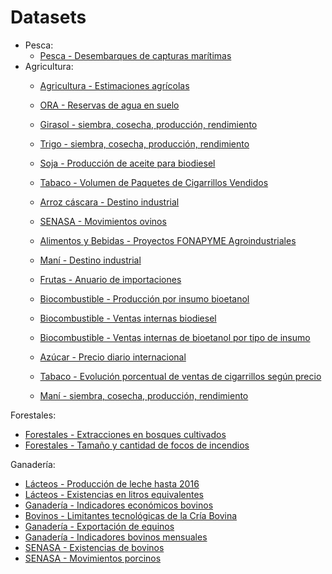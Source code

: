 # Datasets

- Pesca:
  - [Pesca - Desembarques de capturas marítimas](https://datos.gob.ar/dataset/agroindustria-pesca---desembarques-capturas-maritimas)
- Agricultura:
  - [Agricultura - Estimaciones agrícolas](https://datos.gob.ar/dataset/agroindustria-agricultura---estimaciones-agricolas)
  - [ORA - Reservas de agua en suelo](https://datos.gob.ar/dataset/agroindustria-ora---reservas-agua-suelo)
  - [Girasol - siembra, cosecha, producción, rendimiento](https://datos.gob.ar/dataset/agroindustria-girasol---siembra-cosecha-produccion-rendimiento)
  - [Trigo - siembra, cosecha, producción, rendimiento](https://datos.gob.ar/dataset/agroindustria-trigo---siembra-cosecha-produccion-rendimiento)
  - [Soja - Producción de aceite para biodiesel](https://datos.gob.ar/dataset/agroindustria-soja---produccion-aceite-para-biodiesel)
  - [Tabaco - Volumen de Paquetes de Cigarrillos Vendidos](https://datos.gob.ar/dataset/agroindustria-tabaco---volumen-paquetes-cigarrillos-vendidos)
  - [Arroz cáscara - Destino industrial](https://datos.gob.ar/dataset/agroindustria-arroz-cascara---destino-industrial)
  - [SENASA - Movimientos ovinos](https://datos.gob.ar/dataset/agroindustria-senasa---movimientos-ovinos)

  - [Alimentos y Bebidas - Proyectos FONAPYME Agroindustriales](https://datos.gob.ar/dataset/agroindustria-alimentos-bebidas---proyectos-fonapyme-agroindustriales)
  - [Maní - Destino industrial](https://datos.gob.ar/dataset/agroindustria-mani---destino-industrial)
  - [Frutas - Anuario de importaciones](https://datos.gob.ar/dataset/agroindustria-frutas---anuario-importaciones)

  - [Biocombustible - Producción por insumo bioetanol](https://datos.gob.ar/dataset/agroindustria-biocombustible---produccion-por-insumo-bioetanol)
  - [Biocombustible - Ventas internas biodiesel](https://datos.gob.ar/dataset/agroindustria-biocombustible---ventas-internas-biodiesel)
  - [Biocombustible - Ventas internas de bioetanol por tipo de insumo](https://datos.gob.ar/dataset/agroindustria-biocombustible---ventas-internas-bioetanol-por-tipo-insumo)
  - [Azúcar - Precio diario internacional](https://datos.gob.ar/dataset/agroindustria-azucar---precio-diario-internacional)

  - [Tabaco - Evolución porcentual de ventas de cigarrillos según precio](https://datos.gob.ar/dataset/agroindustria-tabaco---evolucion-porcentual-ventas-cigarrillos-segun-precio)

  - [Maní - siembra, cosecha, producción, rendimiento](https://datos.gob.ar/dataset/agroindustria-mani---siembra-cosecha-produccion-rendimiento)

Forestales:
  - [Forestales - Extracciones en bosques cultivados](https://datos.gob.ar/dataset/agroindustria-forestales---extracciones-bosques-cultivados)
  - [Forestales - Tamaño y cantidad de focos de incendios](https://datos.gob.ar/dataset/agroindustria-forestales---tamano-cantidad-focos-incendios)

Ganadería:
  - [Lácteos - Producción de leche hasta 2016](https://datos.gob.ar/dataset/agroindustria-lacteos---produccion-leche-hasta-2016)
  - [Lácteos - Existencias en litros equivalentes](https://datos.gob.ar/dataset/agroindustria-lacteos---existencias-litros-equivalentes)
  - [Ganadería - Indicadores económicos bovinos](https://datos.gob.ar/dataset/agroindustria-ganaderia---indicadores-economicos-bovinos)
  - [Bovinos - Limitantes tecnológicas de la Cría Bovina](https://datos.gob.ar/dataset/agroindustria-bovinos---limitantes-tecnologicas-cria-bovina)
  - [Ganadería - Exportación de equinos](https://datos.gob.ar/dataset/agroindustria-ganaderia---exportacion-equinos)
  - [Ganadería - Indicadores bovinos mensuales](https://datos.gob.ar/dataset/agroindustria-ganaderia---indicadores-bovinos-mensuales)
  - [SENASA - Existencias de bovinos](https://datos.gob.ar/dataset/agroindustria-senasa---existencias-bovinos)
  - [SENASA - Movimientos porcinos](https://datos.gob.ar/dataset/agroindustria-senasa---movimientos-porcinos)
